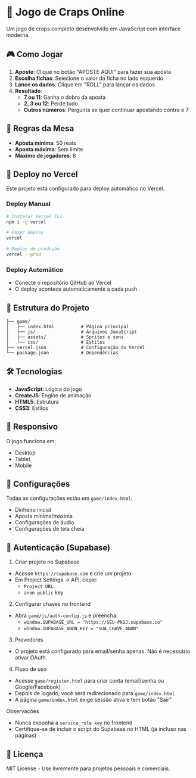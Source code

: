 # 🎲 Jogo de Craps Online

Um jogo de craps completo desenvolvido em JavaScript com interface moderna.

## 🎮 Como Jogar

1. **Aposte**: Clique no botão "APOSTE AQUI" para fazer sua aposta
2. **Escolha fichas**: Selecione o valor da ficha no lado esquerdo
3. **Lance os dados**: Clique em "ROLL" para lançar os dados
4. **Resultado**: 
   - **7 ou 11**: Ganha o dobro da aposta
   - **2, 3 ou 12**: Perde tudo
   - **Outros números**: Pergunta se quer continuar apostando contra o 7

## 🎯 Regras da Mesa

- **Aposta mínima**: 50 reais
- **Aposta máxima**: Sem limite
- **Máximo de jogadores**: 8

## 🚀 Deploy no Vercel

Este projeto está configurado para deploy automático no Vercel.

### Deploy Manual
```bash
# Instalar Vercel CLI
npm i -g vercel

# Fazer deploy
vercel

# Deploy de produção
vercel --prod
```

### Deploy Automático
- Conecte o repositório GitHub ao Vercel
- O deploy acontece automaticamente a cada push

## 📁 Estrutura do Projeto

```
├── game/
│   ├── index.html          # Página principal
│   ├── js/                 # Arquivos JavaScript
│   ├── assets/             # Sprites e sons
│   └── css/                # Estilos
├── vercel.json             # Configuração do Vercel
└── package.json            # Dependências
```

## 🛠️ Tecnologias

- **JavaScript**: Lógica do jogo
- **CreateJS**: Engine de animação
- **HTML5**: Estrutura
- **CSS3**: Estilos

## 📱 Responsivo

O jogo funciona em:
- Desktop
- Tablet
- Mobile

## 🔧 Configurações

Todas as configurações estão em `game/index.html`:
- Dinheiro inicial
- Aposta mínima/máxima
- Configurações de áudio
- Configurações de tela cheia

## 🔐 Autenticação (Supabase)

1) Criar projeto no Supabase
- Acesse `https://supabase.com` e crie um projeto
- Em Project Settings → API, copie:
  - `Project URL`
  - `anon public` key

2) Configurar chaves no frontend
- Abra `game/js/auth-config.js` e preencha:
  - `window.SUPABASE_URL = "https://SEU-PROJ.supabase.co"`
  - `window.SUPABASE_ANON_KEY = "SUA_CHAVE_ANON"`

3) Provedores
- O projeto está configurado para email/senha apenas. Não é necessário ativar OAuth.

4) Fluxo de uso
- Acesse `game/register.html` para criar conta (email/senha ou Google/Facebook)
- Depois de logado, você será redirecionado para `game/index.html`
- A página `game/index.html` exige sessão ativa e tem botão "Sair"

Observações
- Nunca exponha a `service_role key` no frontend
- Certifique-se de incluir o script do Supabase no HTML (já incluso nas páginas)

## 📄 Licença

MIT License - Use livremente para projetos pessoais e comerciais.